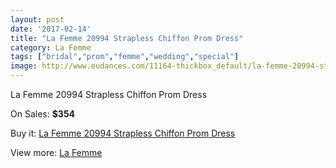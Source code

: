 ```yaml
---
layout: post
date: '2017-02-14'
title: "La Femme 20994 Strapless Chiffon Prom Dress"
category: La Femme
tags: ["bridal","prom","femme","wedding","special"]
image: http://www.eudances.com/11164-thickbox_default/la-femme-20994-strapless-chiffon-prom-dress.jpg
---
```

La Femme 20994 Strapless Chiffon Prom Dress

On Sales: **$354**
<a href="https://www.eudances.com/en/la-femme/3560-la-femme-20994-strapless-chiffon-prom-dress.html"><amp-img layout="responsive" width="600" height="600" src="//www.eudances.com/11164-thickbox_default/la-femme-20994-strapless-chiffon-prom-dress.jpg" alt="La Femme 20994 Strapless Chiffon Prom Dress 0" /></a>
<a href="https://www.eudances.com/en/la-femme/3560-la-femme-20994-strapless-chiffon-prom-dress.html"><amp-img layout="responsive" width="600" height="600" src="//www.eudances.com/11166-thickbox_default/la-femme-20994-strapless-chiffon-prom-dress.jpg" alt="La Femme 20994 Strapless Chiffon Prom Dress 1" /></a>
<a href="https://www.eudances.com/en/la-femme/3560-la-femme-20994-strapless-chiffon-prom-dress.html"><amp-img layout="responsive" width="600" height="600" src="//www.eudances.com/11165-thickbox_default/la-femme-20994-strapless-chiffon-prom-dress.jpg" alt="La Femme 20994 Strapless Chiffon Prom Dress 2" /></a>

Buy it: [La Femme 20994 Strapless Chiffon Prom Dress](https://www.eudances.com/en/la-femme/3560-la-femme-20994-strapless-chiffon-prom-dress.html "La Femme 20994 Strapless Chiffon Prom Dress")

View more: [La Femme](https://www.eudances.com/en/72-La-Femme "La Femme")